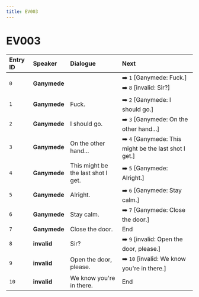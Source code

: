 ```yaml
---
title: EV003
---
```


# EV003


| Entry ID | Speaker | Dialogue | Next |
| :------- | :------ | :------- | :------------ |
| `0` | **Ganymede** |  | ➡️ `1` \[Ganymede: Fuck\.\]<br>➡️ `8` \[invalid: Sir?\] |
| `1` | **Ganymede** | Fuck\. | ➡️ `2` \[Ganymede: I should go\.\] |
| `2` | **Ganymede** | I should go\. | ➡️ `3` \[Ganymede: On the other hand\.\.\.\] |
| `3` | **Ganymede** | On the other hand\.\.\. | ➡️ `4` \[Ganymede: This might be the last shot I get\.\] |
| `4` | **Ganymede** | This might be the last shot I get\. | ➡️ `5` \[Ganymede: Alright\.\] |
| `5` | **Ganymede** | Alright\. | ➡️ `6` \[Ganymede: Stay calm\.\] |
| `6` | **Ganymede** | Stay calm\. | ➡️ `7` \[Ganymede: Close the door\.\] |
| `7` | **Ganymede** | Close the door\. | End |
| `8` | **invalid** | Sir? | ➡️ `9` \[invalid: Open the door, please\.\] |
| `9` | **invalid** | Open the door, please\. | ➡️ `10` \[invalid: We know you're in there\.\] |
| `10` | **invalid** | We know you're in there\. | End |
